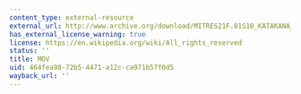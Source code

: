```yaml
---
content_type: external-resource
external_url: http://www.archive.org/download/MITRES21F.01S10_KATAKANA_EXERCISES/2b7.mov
has_external_license_warning: true
license: https://en.wikipedia.org/wiki/All_rights_reserved
status: ''
title: MOV
uid: 464fea98-72b5-4471-a12c-ca971b57f0d5
wayback_url: ''
---
```

